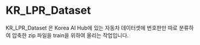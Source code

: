 # KR_LPR_Dataset
KR_LPR_Dataset 은 Korea AI Hub에 있는 자동차 데이터셋에 번호판만 따로 분류하여 압축한 zip 파일을 train을 위하여 올리는 작업입니다.
